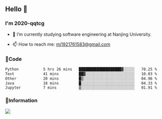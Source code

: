 ## Hello 👋


### I'm 2020-qqtcg

- 🔭 I’m currently studying software engineering at Nanjing University. 
<!-- - 🌱 I’m currently learning MLsys and -->
<!-- - 👯 I’m looking to collaborate on ... -->
<!-- - 🤔 I’m looking for help with ... -->
<!-- - 💬 Ask me about ... -->
- 📫 How to reach me: mj1921761583@gmail.com
<!-- - 😄 Pronouns: ... -->
<!-- - ⚡ Fun fact: ... -->

### 🌱Code
<!--START_SECTION:waka-->

```txt
Python           5 hrs 26 mins   ███████████████████▓░░░░░   78.25 %
Text             41 mins         ██▓░░░░░░░░░░░░░░░░░░░░░░   10.03 %
Other            20 mins         █▒░░░░░░░░░░░░░░░░░░░░░░░   04.96 %
Java             18 mins         █░░░░░░░░░░░░░░░░░░░░░░░░   04.33 %
Jupyter          7 mins          ▒░░░░░░░░░░░░░░░░░░░░░░░░   01.91 %
```

<!--END_SECTION:waka-->

### 💬Information
![](https://github-readme-stats.vercel.app/api?username=2020-qqtcg&theme=buefy&hide_border=false)


<!-- <div align="center"> <img src="https://github-readme-activity-graph.vercel.app/graph?username=2020-qqtcg&theme=minimal" /> </div> -->


